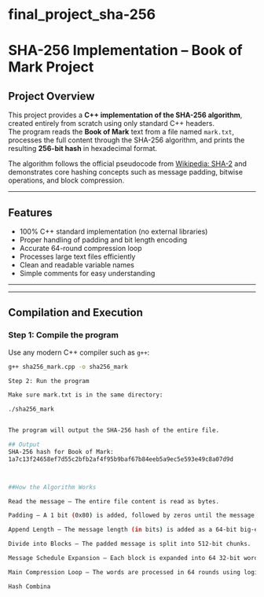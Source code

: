 # final_project_sha-256
# SHA-256 Implementation – Book of Mark Project

## Project Overview
This project provides a **C++ implementation of the SHA-256 algorithm**, created entirely from scratch using only standard C++ headers.  
The program reads the **Book of Mark** text from a file named `mark.txt`, processes the full content through the SHA-256 algorithm, and prints the resulting **256-bit hash** in hexadecimal format.

The algorithm follows the official pseudocode from [Wikipedia: SHA-2](https://en.wikipedia.org/wiki/SHA-2) and demonstrates core hashing concepts such as message padding, bitwise operations, and block compression.

---

## Features
- 100% C++ standard implementation (no external libraries)  
- Proper handling of padding and bit length encoding  
- Accurate 64-round compression loop  
- Processes large text files efficiently  
- Clean and readable variable names  
- Simple comments for easy understanding  

---

---

##  Compilation and Execution

### Step 1: Compile the program
Use any modern C++ compiler such as `g++`:
```bash
g++ sha256_mark.cpp -o sha256_mark

Step 2: Run the program

Make sure mark.txt is in the same directory:

./sha256_mark


The program will output the SHA-256 hash of the entire file.

## Output
SHA-256 hash for Book of Mark:
1a7c13f24658ef7d55c2bfb2af4f95b9baf67b84eeb5a9ec5e593e49c8a07d9d



##How the Algorithm Works

Read the message – The entire file content is read as bytes.

Padding – A 1 bit (0x80) is added, followed by zeros until the message length is 56 bytes modulo 64.

Append Length – The message length (in bits) is added as a 64-bit big-endian integer.

Divide into Blocks – The padded message is split into 512-bit chunks.

Message Schedule Expansion – Each block is expanded into 64 32-bit words.

Main Compression Loop – The words are processed in 64 rounds using logical and bitwise operations with fixed constants.

Hash Combina

